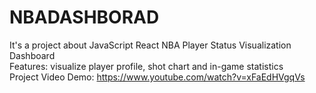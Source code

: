 # NBADASHBORAD
It's a project about JavaScript React NBA Player Status Visualization Dashboard  <br />
Features: visualize player profile, shot chart and in-game statistics <br />
Project Video Demo: https://www.youtube.com/watch?v=xFaEdHVgqVs

